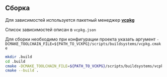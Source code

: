 ## Сборка

Для зависимостей используется пакетный менеджер **[vcpkg](https://github.com/microsoft/vcpkg)**

Список зависимостей описан в `vcpkg.json`

Для сборки необходимо при конфигурации проекта указать аргумент `-DCMAKE_TOOLCHAIN_FILE=${PATH_TO_VCKPG}/scripts/buildsystems/vcpkg.cmake`

``` bash
mkdir .build
cd .build
cmake -DCMAKE_TOOLCHAIN_FILE=${PATH_TO_VCKPG}/scripts/buildsystems/vcpkg.cmake -S .. -B ./
cmake --build .
```